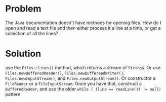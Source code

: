 # Problem
The Java documentation doesn't have methods for opening files. How do I open and read a text file and then either process it a line at a time, or
get a collection of all the lines?

# Solution

use the `Files::lines()` method, which returns a stream of `String`s. Or use `Files.newBufferedReader()`, `Files.newBuffereedWriter()`,
 `Files.newInputStream()`, and `Files.newOutputStream()`. Or constructor a `FileReader` or a `FileInputStream`. Once you have that, construct a 
 `BufferedReader`, and use the older `while ( (line == readLine()) != null)` pattern
 
 
